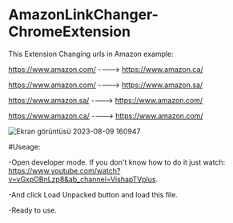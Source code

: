 ﻿# AmazonLinkChanger-ChromeExtension
This Extension Changing urls in Amazon example:

https://www.amazon.com/ ----> https://www.amazon.ca/

https://www.amazon.com/ ----> https://www.amazon.sa/

https://www.amazon.sa/  ----> https://www.amazon.com/

https://www.amazon.ca/  ----> https://www.amazon.com/

![Ekran görüntüsü 2023-08-09 160947](https://github.com/Kurtulusozturk/AmazonLinkChanger-ChromeExtension/assets/92689191/64295711-82df-460a-93ef-cc97d01f6b8b)

﻿#Useage: 

-Open developer mode. If you don't know how to do it just watch: https://www.youtube.com/watch?v=vGxpOBnLzp8&ab_channel=VishapTVplus.

-And click Load Unpacked button and load this file. 

-Ready to use.

